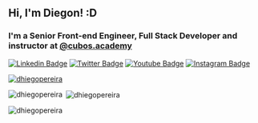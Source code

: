 ## Hi, I'm Diegon! :D

### I'm a Senior Front-end Engineer, Full Stack Developer and instructor at [@cubos.academy](https://cubos.academy/)


[![Linkedin Badge](https://img.shields.io/badge/-LinkedIn-blue?style=flat-square&logo=Linkedin&logoColor=white&link=https://www.linkedin.com/in/fagnerpsantos/)](https://www.linkedin.com/in/diegopereirati/)
[![Twitter Badge](https://img.shields.io/badge/-Twitter-1ca0f1?style=flat-square&labelColor=1ca0f1&logo=twitter&logoColor=white&link=https://twitter.com/fagnerpsantos)](https://twitter.com/DiegoPereiraTI)
[![Youtube Badge](https://img.shields.io/badge/-YouTube-ff0000?style=flat-square&labelColor=ff0000&logo=youtube&logoColor=white&link=https://www.youtube.com/user/TreinaWeb)](https://www.youtube.com/@dhiegopereira)
[![Instagram Badge](https://img.shields.io/badge/-Instagram-C13584?style=flat-square&labelColor=C13584&logo=instagram&logoColor=white&link=https://www.instagram.com/dhiegopereira.ti)](https://www.instagram.com/dhiegopereira.ti/)

<p align="left"> <a href="https://github.com/ryo-ma/github-profile-trophy"><img src="https://github-profile-trophy.vercel.app/?username=dhiegopereira" alt="dhiegopereira" /></a> </p>

<p><img align="left" src="https://github-readme-stats.vercel.app/api/top-langs?username=dhiegopereira&show_icons=true&locale=en&layout=compact" alt="dhiegopereira" /></p>

<p>&nbsp;<img align="center" src="https://github-readme-stats.vercel.app/api?username=dhiegopereira&show_icons=true&locale=en" alt="dhiegopereira" /></p>

<p><img align="center" src="https://github-readme-streak-stats.herokuapp.com/?user=dhiegopereira&" alt="dhiegopereira" /></p>
